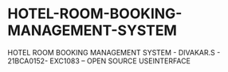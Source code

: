 # HOTEL-ROOM-BOOKING-MANAGEMENT-SYSTEM
HOTEL ROOM BOOKING MANAGEMENT SYSTEM - DIVAKAR.S - 21BCA0152- EXC1083 – OPEN SOURCE USEINTERFACE
